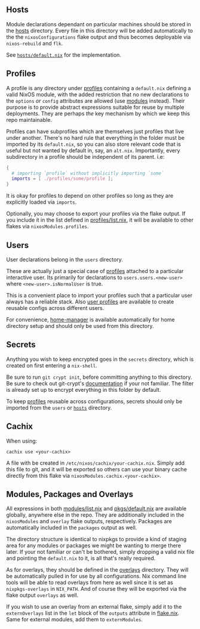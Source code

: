 ## Hosts
Module declarations dependant on particular machines should be stored in the
[hosts](hosts) directory. Every file in this directory will be added automatically
to the the `nixosConfigurations` flake output and thus becomes deployable via
`nixos-rebuild` and `flk`.

See [`hosts/default.nix`](hosts/default.nix) for the implementation.

## Profiles
A profile is any directory under [profiles](profiles) containing a `default.nix`
defining a valid NixOS module, with the added restriction that no new
declarations to the `options` _or_ `config` attributes are allowed
(use [modules](modules) instead). Their purpose is to provide abstract
expressions suitable for reuse by multiple deployments. They are perhaps _the_
key mechanism by which we keep this repo maintainable.

Profiles can have subprofiles which are themselves just profiles that live under
another. There's no hard rule that everything in the folder must be imported by
its `default.nix`, so you can also store relevant code that is useful but not
wanted by default in, say, an `alt.nix`. Importantly, every subdirectory in a
profile should be independent of its parent. i.e:

```nix
{
  # importing `profile` without implicitly importing `some`
  imports = [ ./profiles/some/profile ];
}
```

It is okay for profiles to depend on other profiles so long as they are
explicitly loaded via `imports`.

Optionally, you may choose to export your profiles via the flake output. If
you include it in the list defined in [profiles/list.nix](profiles/list.nix),
it will be available to other flakes via `nixosModules.profiles`.

## Users
User declarations belong in the `users` directory.

These are actually just a special case of [profiles](#profiles) attached to
a particular interactive user. Its primarily for declarations to
`users.users.<new-user>` where `<new-user>.isNormalUser` is true.

This is a convenient place to import your profiles such that a particular user
always has a reliable stack. Also [user profiles](./users/profiles) are
available to create reusable configs across different users.

For convenience, [home-manager][home-manager] is available automatically for
home directory setup and should only be used from this directory.

## Secrets
Anything you wish to keep encrypted goes in the `secrets` directory, which is
created on first entering a `nix-shell`.

Be sure to run `git crypt init`, before committing anything to this directory.
Be sure to check out git-crypt's [documentation](https://github.com/AGWA/git-crypt)
if your not familiar. The filter is already set up to encrypt everything in this
folder by default.

To keep [profiles](profiles) reusable across configurations, secrets should
only be imported from the `users` or [`hosts`](hosts) directory.

## Cachix
When using:
```
cachix use <your-cachix>
```
A file with be created in `/etc/nixos/cachix/your-cachix.nix`. Simply add this
file to git, and it will be exported so others can use your binary cache
directly from this flake via `nixosModules.cachix.<your-cachix>`.


## Modules, Packages and Overlays
All expressions in both [modules/list.nix](modules/list.nix) and
[pkgs/default.nix](pkgs/default.nix) are available globally, anywhere else in the
repo. They are additionally included in the `nixosModules` and `overlay` flake
outputs, respectively. Packages are automatically included in the `packages`
output as well.

The directory structure is identical to nixpkgs to provide a kind of staging area
for any modules or packages we might be wanting to merge there later. If your not
familiar or can't be bothered, simply dropping a valid nix file and pointing the
`default.nix` to it, is all that's really required.

As for overlays, they should be defined in the [overlays](overlays) directory.
They will be automatically pulled in for use by all configurations. Nix command
line tools will be able to read overlays from here as well since it is set as
`nixpkgs-overlays` in `NIX_PATH`. And of course they will be exported via the
flake output `overlays` as well.

If you wish to use an overlay from an external flake, simply add it to the
`externOverlays` list in the `let` block of the `outputs` attribute in
[flake.nix](flake.nix). Same for external modules, add them to `externModules`.

[home-manager]: https://github.com/nix-community/home-manager
